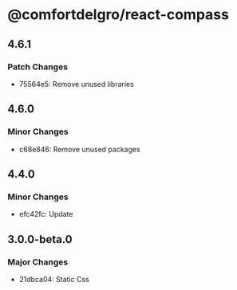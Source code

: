 # @comfortdelgro/react-compass

## 4.6.1

### Patch Changes

- 75564e5: Remove unused libraries

## 4.6.0

### Minor Changes

- c68e846: Remove unused packages

## 4.4.0

### Minor Changes

- efc42fc: Update

## 3.0.0-beta.0

### Major Changes

- 21dbca04: Static Css
